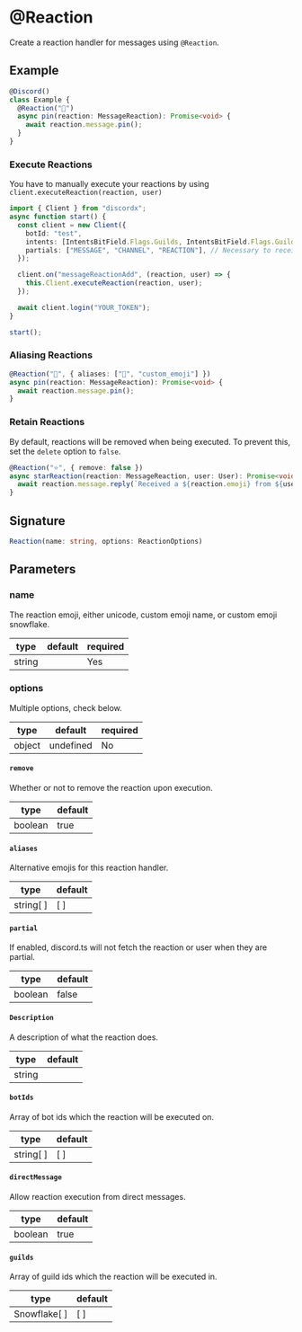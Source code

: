 # @Reaction

Create a reaction handler for messages using `@Reaction`.

## Example

```ts
@Discord()
class Example {
  @Reaction("📌")
  async pin(reaction: MessageReaction): Promise<void> {
    await reaction.message.pin();
  }
}
```

### Execute Reactions

You have to manually execute your reactions by using `client.executeReaction(reaction, user)`

```ts
import { Client } from "discordx";
async function start() {
  const client = new Client({
    botId: "test",
    intents: [IntentsBitField.Flags.Guilds, IntentsBitField.Flags.GuildMessages],
    partials: ["MESSAGE", "CHANNEL", "REACTION"], // Necessary to receive reactions for uncached messages
  });

  client.on("messageReactionAdd", (reaction, user) => {
    this.Client.executeReaction(reaction, user);
  });

  await client.login("YOUR_TOKEN");
}

start();
```

### Aliasing Reactions

```ts
@Reaction("📌", { aliases: ["📍", "custom_emoji"] })
async pin(reaction: MessageReaction): Promise<void> {
  await reaction.message.pin();
}
```

### Retain Reactions

By default, reactions will be removed when being executed. To prevent this, set the `delete` option to `false`.

```ts
@Reaction("⭐", { remove: false })
async starReaction(reaction: MessageReaction, user: User): Promise<void> {
  await reaction.message.reply(`Received a ${reaction.emoji} from ${user}`);
}
```

## Signature

```ts
Reaction(name: string, options: ReactionOptions)
```

## Parameters

### name

The reaction emoji, either unicode, custom emoji name, or custom emoji snowflake.

| type   | default | required |
| ------ | ------- | -------- |
| string |         | Yes      |

### options

Multiple options, check below.

| type   | default   | required |
| ------ | --------- | -------- |
| object | undefined | No       |

#### `remove`

Whether or not to remove the reaction upon execution.

| type    | default |
| ------- | ------- |
| boolean | true    |

#### `aliases`

Alternative emojis for this reaction handler.

| type      | default |
| --------- | ------- |
| string[ ] | [ ]     |

#### `partial`

If enabled, discord.ts will not fetch the reaction or user when they are partial.

| type    | default |
| ------- | ------- |
| boolean | false   |

#### `Description`

A description of what the reaction does.

| type   | default |
| ------ | ------- |
| string |         |

#### `botIds`

Array of bot ids which the reaction will be executed on.

| type      | default |
| --------- | ------- |
| string[ ] | [ ]     |

#### `directMessage`

Allow reaction execution from direct messages.

| type    | default |
| ------- | ------- |
| boolean | true    |

#### `guilds`

Array of guild ids which the reaction will be executed in.

| type         | default |
| ------------ | ------- |
| Snowflake[ ] | [ ]     |
